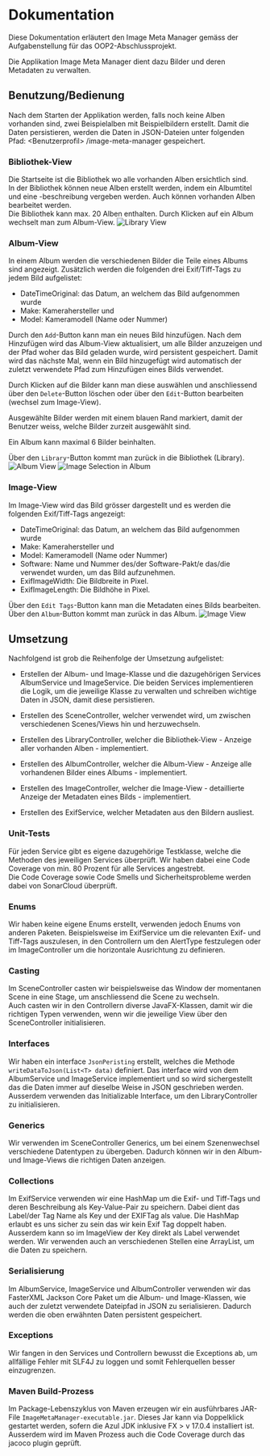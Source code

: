 # Dokumentation
Diese Dokumentation erläutert den Image Meta Manager gemäss der Aufgabenstellung für das OOP2-Abschlussprojekt.

Die Applikation Image Meta Manager dient dazu Bilder und deren Metadaten zu verwalten. 

## Benutzung/Bedienung
Nach dem Starten der Applikation werden, falls noch keine Alben vorhanden sind, zwei Beispielalben mit Beispielbildern
erstellt.
Damit die Daten persistieren, werden die Daten in JSON-Dateien unter folgenden Pfad: \<Benutzerprofil>
/image-meta-manager gespeichert.

### Bibliothek-View

Die Startseite ist die Bibliothek wo alle vorhanden Alben ersichtlich sind.  
In der Bibliothek können neue Alben erstellt werden, indem ein Albumtitel und eine -beschreibung vergeben werden. Auch
können vorhanden Alben bearbeitet werden.  
Die Bibliothek kann max. 20 Alben enthalten.
Durch Klicken auf ein Album wechselt man zum Album-View.
![Library View](./images/library-view.JPG)

### Album-View

In einem Album werden die verschiedenen Bilder die Teile eines Albums sind angezeigt.
Zusätzlich werden die folgenden drei Exif/Tiff-Tags zu jedem Bild aufgelistet:

- DateTimeOriginal: das Datum, an welchem das Bild aufgenommen wurde
- Make: Kamerahersteller und
- Model: Kameramodell (Name oder Nummer)

Durch den `Add`-Button kann man ein neues Bild hinzufügen.
Nach dem Hinzufügen wird das Album-View aktualisiert, um alle Bilder anzuzeigen und der Pfad woher das Bild geladen
wurde, wird persistent gespeichert. Damit wird das nächste Mal, wenn ein Bild hinzugefügt wird automatisch der zuletzt
verwendete Pfad zum Hinzufügen eines Bilds verwendet.

Durch Klicken auf die Bilder kann man diese auswählen und anschliessend über den `Delete`-Button löschen oder über
den `Edit`-Button bearbeiten (wechsel zum Image-View).

Ausgewählte Bilder werden mit einem blauen Rand markiert, damit der Benutzer weiss, welche Bilder zurzeit ausgewählt
sind.

Ein Album kann maximal 6 Bilder beinhalten.

Über den `Library`-Button kommt man zurück in die Bibliothek (Library).
![Album View](./images/album-view.JPG)
![Image Selection in Album](./images/select-images.JPG)

### Image-View
Im Image-View wird das Bild grösser dargestellt und es werden die folgenden Exif/Tiff-Tags angezeigt:
- DateTimeOriginal: das Datum, an welchem das Bild aufgenommen wurde
- Make: Kamerahersteller und
- Model: Kameramodell (Name oder Nummer)
- Software: Name und Nummer des/der Software-Pakt/e das/die verwendet wurden, um das Bild aufzunehmen.
- ExifImageWidth: Die Bildbreite in Pixel.
- ExifImageLength: Die Bildhöhe in Pixel.

Über den `Edit Tags`-Button kann man die Metadaten eines Bilds bearbeiten.
Über den `Album`-Button kommt man zurück in das Album.
![Image View](./images/image-view.JPG)

## Umsetzung

Nachfolgend ist grob die Reihenfolge der Umsetzung aufgelistet:

- Erstellen der Album- und Image-Klasse und die dazugehörigen Services AlbumService und ImageService.
  Die beiden Services implementieren die Logik, um die jeweilige Klasse zu verwalten und schreiben wichtige Daten in
  JSON, damit diese persistieren.

- Erstellen des SceneController, welcher verwendet wird, um zwischen verschiedenen Scenes/Views hin und herzuwechseln.

- Erstellen des LibraryController, welcher die Bibliothek-View - Anzeige aller vorhanden Alben - implementiert.

- Erstellen des AlbumController, welcher die Album-View - Anzeige alle vorhandenen Bilder eines Albums - implementiert.

- Erstellen des ImageController, welcher die Image-View - detaillierte Anzeige der Metadaten eines Bilds -
  implementiert.

- Erstellen des ExifService, welcher Metadaten aus den Bildern ausliest.

### Unit-Tests

Für jeden Service gibt es eigene dazugehörige Testklasse, welche die Methoden des jeweiligen Services überprüft. Wir
haben dabei eine Code Coverage von min. 80 Prozent für alle Services angestrebt.  
Die Code Coverage sowie Code Smells und Sicherheitsprobleme werden dabei von SonarCloud überprüft.

### Enums

Wir haben keine eigene Enums erstellt, verwenden jedoch Enums von anderen Paketen. Beispielsweise im ExifService um die
relevanten Exif- und Tiff-Tags auszulesen, in den Controllern um den AlertType festzulegen oder im ImageController um
die horizontale Ausrichtung zu definieren.

### Casting

Im SceneController casten wir beispielsweise das Window der momentanen Scene in eine Stage, um anschliessend die Scene
zu
wechseln.  
Auch casten wir in den Controllern diverse JavaFX-Klassen, damit wir die richtigen Typen verwenden, wenn wir die
jeweilige View über den SceneController initialisieren.

### Interfaces

Wir haben ein interface `JsonPeristing` erstellt, welches die Methode `writeDataToJson(List<T> data)` definiert. Das
interface wird von dem AlbumService und ImageService implementiert und so wird sichergestellt das die Daten immer auf
dieselbe Weise in JSON geschrieben werden.
Ausserdem verwenden das Initializable Interface, um den LibraryController zu initialisieren.

### Generics

Wir verwenden im SceneController Generics, um bei einem Szenenwechsel verschiedene Datentypen zu übergeben. Dadurch
können wir in den Album- und Image-Views die richtigen Daten anzeigen.

### Collections

Im ExifService verwenden wir eine HashMap um die Exif- und Tiff-Tags und deren Beschreibung als Key-Value-Pair zu
speichern. Dabei dient das Label/der Tag Name als Key und der EXIFTag als value. Die HashMap erlaubt es uns sicher zu
sein das wir kein Exif Tag doppelt haben. Ausserdem kann so im ImageView der Key direkt als Label verwendet werden.
Wir verwenden auch an verschiedenen Stellen eine ArrayList, um die Daten zu speichern.

### Serialisierung

Im AlbumService, ImageService und AlbumController verwenden wir das FasterXML Jackson Core Paket um die Album- und
Image-Klassen, wie auch der zuletzt verwendete Dateipfad in JSON zu serialisieren. Dadurch werden die oben erwähnten
Daten persistent gespeichert.

### Exceptions

Wir fangen in den Services und Controllern bewusst die Exceptions ab, um allfällige Fehler mit SLF4J zu loggen und somit
Fehlerquellen besser einzugrenzen.

### Maven Build-Prozess

Im Package-Lebenszyklus von Maven erzeugen wir ein ausführbares JAR-File `ImageMetaManager-executable.jar`. Dieses Jar
kann via Doppelklick gestartet werden, sofern die Azul JDK inklusive FX > v 17.0.4 installiert ist.
Ausserdem wird im Maven Prozess auch die Code Coverage durch das jacoco plugin geprüft.